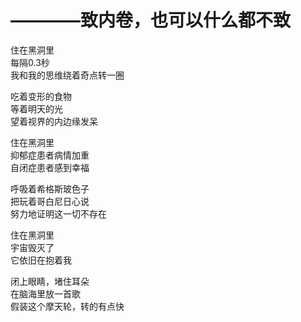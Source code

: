 # ————致内卷，也可以什么都不致  
  
住在黑洞里  
每隔0.3秒  
我和我的思维绕着奇点转一圈  
  
吃着变形的食物  
等着明天的光  
望着视界的内边缘发呆  
  
住在黑洞里  
抑郁症患者病情加重  
自闭症患者感到幸福  
  
呼吸着希格斯玻色子  
把玩着哥白尼日心说  
努力地证明这一切不存在  
  
住在黑洞里  
宇宙毁灭了  
它依旧在抱着我  
  
闭上眼睛，堵住耳朵  
在脑海里放一首歌  
假装这个摩天轮，转的有点快  

